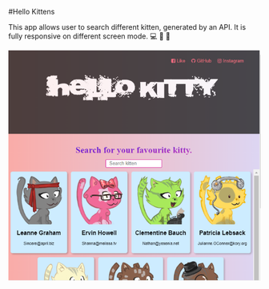 #Hello Kittens

 This app allows user to search different kitten, generated by an API.
 It is fully responsive on different screen mode. :computer: :iphone: :fax:
 
 ![alt text](https://github.com/elee34/CuteKittens/blob/master/hellokitten.png "Landing page of Hello Kitten")
